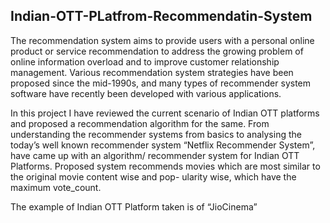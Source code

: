 ## Indian-OTT-PLatfrom-Recommendatin-System
The recommendation system aims to provide users with a personal online product or service recommendation to address the growing problem of online information overload and to improve customer relationship management. Various recommendation system strategies have been proposed since the mid-1990s, and many types of recommender system software have recently been developed with various applications.

In this project I have reviewed the current scenario of Indian OTT platforms and proposed a recommendation algorithm for the same. From understanding the recommender systems from basics to
analysing the today’s well known recommender system “Netflix Recommender System”, have came up with an algorithm/ recommender system for Indian OTT Platforms. Proposed system recommends movies
which are most similar to the original movie content wise and pop- ularity wise, which have the maximum vote_count.

The example of Indian OTT Platform taken is of “JioCinema”
